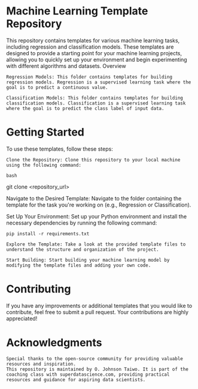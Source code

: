 # Machine Learning Template Repository

This repository contains templates for various machine learning tasks, including regression and classification models. These templates are designed to provide a starting point for your machine learning projects, allowing you to quickly set up your environment and begin experimenting with different algorithms and datasets.
Overview

    Regression Models: This folder contains templates for building regression models. Regression is a supervised learning task where the goal is to predict a continuous value.

    Classification Models: This folder contains templates for building classification models. Classification is a supervised learning task where the goal is to predict the class label of input data.

# Getting Started

To use these templates, follow these steps:

    Clone the Repository: Clone this repository to your local machine using the following command:

    bash

git clone <repository_url>

Navigate to the Desired Template: Navigate to the folder containing the template for the task you're working on (e.g., Regression or Classification).

Set Up Your Environment: Set up your Python environment and install the necessary dependencies by running the following command:

    pip install -r requirements.txt

    Explore the Template: Take a look at the provided template files to understand the structure and organization of the project.

    Start Building: Start building your machine learning model by modifying the template files and adding your own code.

# Contributing

If you have any improvements or additional templates that you would like to contribute, feel free to submit a pull request. Your contributions are highly appreciated!

# Acknowledgments

    Special thanks to the open-source community for providing valuable resources and inspiration.
    This repository is maintained by O. Johnson Taiwo. It is part of the coaching class with superdatascience.com, providing practical resources and guidance for aspiring data scientists.

